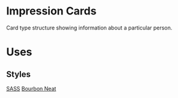 Impression Cards
===============
Card type structure showing information about a particular person.

Uses
====
Styles
------
[SASS](http://sass-lang.com/)
[Bourbon Neat](http://neat.bourbon.io/)